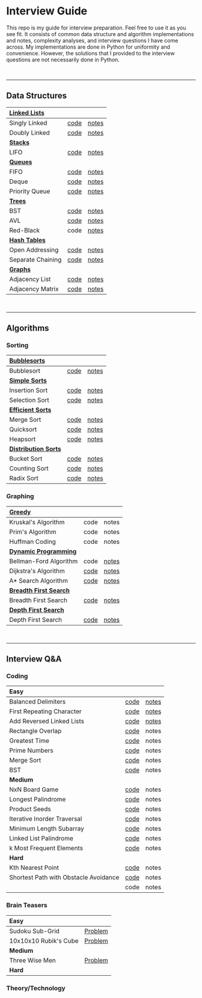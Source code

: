 # Interview Guide

This repo is my guide for interview preparation. Feel free to use it as you see fit. It consists of common data structure and algorithm implementations and notes, complexity analyses, and interview questions I have come across. My implementations are done in Python for uniformity and convenience. However, the solutions that I provided to the interview questions are not necessarily done in Python. 

<br />

--------------------------------

## Data Structures

|[Linked Lists](https://github.com/arlieu/interview-guide/wiki/Data-Structures#linked-lists)| | |
|:---|:---|:---|
|Singly Linked|[code](https://github.com/arlieu/interview-guide/blob/master/data_structures/linked_lists/singly_linked.py)|[notes](https://github.com/arlieu/interview-guide/wiki/Data-Structures#singly-linked-list)|
|Doubly Linked|[code](https://github.com/arlieu/interview-guide/blob/master/data_structures/linked_lists/doubly_linked.py)|[notes](https://github.com/arlieu/interview-guide/wiki/Data-Structures#doubly-linked-list)|
|**[Stacks](https://github.com/arlieu/interview-guide/wiki/Data-Structures#stacks)**|||
|LIFO|[code](https://github.com/arlieu/interview-guide/blob/master/data_structures/stacks/LIFO.py)|[notes](https://github.com/arlieu/interview-guide/wiki/Data-Structures#stacks)|
|**[Queues](https://github.com/arlieu/interview-guide/wiki/Data-Structures#queues)**|||
|FIFO|[code](https://github.com/arlieu/interview-guide/blob/master/data_structures/queues/FIFO.py)|[notes](https://github.com/arlieu/interview-guide/wiki/Data-Structures#fifo)|
|Deque|[code](https://github.com/arlieu/interview-guide/blob/master/data_structures/queues/deque.py)|[notes](https://github.com/arlieu/interview-guide/wiki/Data-Structures#deque)|
|Priority Queue|[code](https://github.com/arlieu/interview-guide/blob/master/data_structures/queues/priority_queue.py)|[notes](https://github.com/arlieu/interview-guide/wiki/Data-Structures#priority-queue)|
|**[Trees](https://github.com/arlieu/interview-guide/wiki/Data-Structures#trees)**|||
|BST|[code](https://github.com/arlieu/interview-guide/blob/master/data_structures/trees/bst.py)|[notes](https://github.com/arlieu/interview-guide/wiki/Data-Structures#binary-search-tree-bst)|
|AVL|[code](https://github.com/arlieu/interview-guide/blob/master/data_structures/trees/avl.py)|[notes](https://github.com/arlieu/interview-guide/wiki/Data-Structures#adelson-velskii-and-landis-avl-tree)|
|Red-Black|code|[notes](https://github.com/arlieu/interview-guide/wiki/Data-Structures#red-black-tree)|
|**[Hash Tables](https://github.com/arlieu/interview-guide/wiki/Data-Structures#hash-tables)**|||
|Open Addressing|[code](https://github.com/arlieu/interview-guide/blob/master/data_structures/hash_tables/open_addressing.py)|[notes](https://github.com/arlieu/interview-guide/wiki/Data-Structures#open-addressing)|
|Separate Chaining|[code](https://github.com/arlieu/interview-guide/blob/master/data_structures/hash_tables/separate_chaining.py)|[notes](https://github.com/arlieu/interview-guide/wiki/Data-Structures#separate-chaining)|
|**[Graphs](https://github.com/arlieu/interview-guide/wiki/Data-Structures#graphs)**|||
|Adjacency List|[code](https://github.com/arlieu/interview-guide/blob/master/data_structures/graphs/adjacency_list.py)|[notes](https://github.com/arlieu/interview-guide/wiki/Data-Structures#adjacency-list)|
|Adjacency Matrix|[code](https://github.com/arlieu/interview-guide/blob/master/data_structures/graphs/adjacency_matrix.py)|[notes](https://github.com/arlieu/interview-guide/wiki/Data-Structures#adjacency-matrix)|

<br />

-------------------------


## Algorithms

### Sorting 

|**[Bubblesorts](https://github.com/arlieu/interview-guide/wiki/Algorithms#bubblesorts)**| | |
|:---|:---|:---|
|Bubblesort|[code](https://github.com/arlieu/interview-guide/blob/master/algorithms/sorting/bubble/bubblesort.py)|[notes](https://github.com/arlieu/interview-guide/wiki/Algorithms#bubblesorts)|
|**[Simple Sorts](https://github.com/arlieu/interview-guide/wiki/Algorithms#simple-sorts)**|||
|Insertion Sort|[code](https://github.com/arlieu/interview-guide/blob/master/algorithms/sorting/simple/insertion_sort.py)|[notes](https://github.com/arlieu/interview-guide/wiki/Algorithms#insertion-sort)|
|Selection Sort|[code](https://github.com/arlieu/interview-guide/blob/master/algorithms/sorting/simple/selection_sort.py)|[notes](https://github.com/arlieu/interview-guide/wiki/Algorithms#selection-sort)|
|**[Efficient Sorts](https://github.com/arlieu/interview-guide/wiki/Algorithms#efficient-sorts)**|||
|Merge Sort|[code](https://github.com/arlieu/interview-guide/blob/master/algorithms/sorting/efficient/merge_sort.py)|[notes](https://github.com/arlieu/interview-guide/wiki/Algorithms#merge-sort)|
|Quicksort|[code](https://github.com/arlieu/interview-guide/blob/master/algorithms/sorting/efficient/quicksort.py)|[notes](https://github.com/arlieu/interview-guide/wiki/Algorithms#quicksort)|
|Heapsort|[code](https://github.com/arlieu/interview-guide/blob/master/algorithms/sorting/efficient/heapsort.py)|[notes](https://github.com/arlieu/interview-guide/wiki/Algorithms#heapsort)|
|**[Distribution Sorts](https://github.com/arlieu/interview-guide/wiki/Algorithms#distribution-sorts)**|||
|Bucket Sort|[code](https://github.com/arlieu/interview-guide/blob/master/algorithms/sorting/distributed/bucket_sort.py)|[notes](https://github.com/arlieu/interview-guide/wiki/Algorithms#bucket-sort)|
|Counting Sort|[code](https://github.com/arlieu/interview-guide/blob/master/algorithms/sorting/distributed/counting_sort.py)|[notes](https://github.com/arlieu/interview-guide/wiki/Algorithms/#counting-sort)|
|Radix Sort|[code](https://github.com/arlieu/interview-guide/blob/master/algorithms/sorting/distributed/radix_sort.py)|[notes](https://github.com/arlieu/interview-guide/wiki/Algorithms/#radix-sort)|

### Graphing

|**[Greedy](https://github.com/arlieu/interview-guide/wiki/Algorithms#greedy)**| | |
|:---|:---|:---|
|Kruskal's Algorithm|code|notes|
|Prim's Algorithm|code|notes|
|Huffman Coding|code|notes|
|**[Dynamic Programming](https://github.com/arlieu/interview-guide/wiki/Algorithms#dynamic-programming)**|||
|Bellman-Ford Algorithm|code|[notes](https://github.com/arlieu/interview-guide/wiki/Algorithms#bellman-ford-algorithm)|
|Dijkstra's Algorithm|[code](https://github.com/arlieu/interview-guide/blob/master/algorithms/graphing/dynamic_programming/dijkstra.py)|[notes](https://github.com/arlieu/interview-guide/wiki/Algorithms#dijkstras-algorithm)|
|A* Search Algorithm|[code](https://github.com/arlieu/interview-guide/blob/master/algorithms/graphing/dynamic_programming/a_star_search.py)|[notes](https://github.com/arlieu/interview-guide/wiki/Algorithms#a-search-algorithm)|
|**[Breadth First Search](https://github.com/arlieu/interview-guide/wiki/Algorithms#breadth-first-search)**|||
|Breadth First Search|[code](https://github.com/arlieu/interview-guide/blob/master/algorithms/graphing/breadth_first_search/breadth_first_search.py)|[notes](https://github.com/arlieu/interview-guide/wiki/Algorithms#breadth-first-search)|
|**[Depth First Search](https://github.com/arlieu/interview-guide/wiki/Algorithms#depth-first-search)**|||
|Depth First Search|[code](https://github.com/arlieu/interview-guide/blob/master/algorithms/graphing/depth_first_search/depth_first_search.py)|[notes](https://github.com/arlieu/interview-guide/wiki/Algorithms#depth-first-search)|

<br />

----------------------------------


## Interview Q&A

### Coding

|**Easy**| | |
|:---|:---|:---|
|Balanced Delimiters|[code](https://github.com/arlieu/interview-guide/blob/master/interview/coding/easy/balanced-delimiters.py)|[notes](https://github.com/arlieu/interview-guide/wiki/Interview-Q&A#balanced-delimiters)|
|First Repeating Character|[code](https://github.com/arlieu/interview-guide/blob/master/interview/coding/easy/first-repeating-character.py)|[notes](https://github.com/arlieu/interview-guide/wiki/Interview-Q&A#first-repeating-character)|
|Add Reversed Linked Lists|[code](https://github.com/arlieu/interview-guide/blob/master/interview/coding/easy/add-reversed-linked-list.py)|[notes](https://github.com/arlieu/interview-guide/wiki/Interview-Q&A#add-reversed-linked-lists)|
|Rectangle Overlap|[code](https://github.com/arlieu/interview-guide/blob/master/interview/coding/easy/rectangle-overlap.cpp)|notes|
|Greatest Time|[code](https://github.com/arlieu/interview-guide/blob/master/interview/coding/easy/greatest-time.py)|notes|
|Prime Numbers|[code](https://github.com/arlieu/interview-guide/blob/master/interview/coding/easy/prime-numbers.py)|notes|
|Merge Sort|[code](https://github.com/arlieu/interview-guide/blob/master/interview/coding/easy/merge-sort.py)|notes|
|BST|[code](https://github.com/arlieu/interview-guide/blob/master/interview/coding/easy/bst.py)|notes|
|**Medium**|||
|NxN Board Game|[code](https://github.com/arlieu/interview-guide/blob/master/interview/coding/medium/nxn-board-game.py)|notes|
|Longest Palindrome|[code](https://github.com/arlieu/interview-guide/blob/master/interview/coding/medium/longest-palindrome.cpp)|notes|
|Product Seeds|[code](https://github.com/arlieu/interview-guide/blob/master/interview/coding/medium/product-seeds.py)|notes|
|Iterative Inorder Traversal|[code](https://github.com/arlieu/interview-guide/blob/master/interview/coding/medium/iterative-inorder-tree-traversal.py)|notes|
|Minimum Length Subarray|[code](https://github.com/arlieu/interview-guide/blob/master/interview/coding/medium/minimum-length-unsorted-subarray.py)|notes|
|Linked List Palindrome|[code](https://github.com/arlieu/interview-guide/blob/master/interview/coding/medium/linked-list-palindrome.py)|notes|
|k Most Frequent Elements|[code](https://github.com/arlieu/interview-guide/blob/master/interview/coding/medium/k-most-frequent-elements.py)|notes|
|**Hard**|||
|Kth Nearest Point|[code](https://github.com/arlieu/interview-guide/blob/master/interview/coding/hard/kth-nearest-point.cpp)|notes|
|Shortest Path with Obstacle Avoidance|[code](https://github.com/arlieu/interview-guide/blob/master/interview/coding/hard/shortest-path-obstacle-avoidance.py)|notes|
| |code|notes|

### Brain Teasers
|**Easy**| |
|:---|:--|
|Sudoku Sub-Grid|[Problem](https://github.com/arlieu/interview-guide/wiki/Interview-Q&A#sudoku-sub-grid)|
|10x10x10 Rubik's Cube|[Problem](https://github.com/arlieu/interview-guide/wiki/Interview-Q&A#10x10x10-rubiks-cube)|
|**Medium**||
|Three Wise Men|[Problem](https://github.com/arlieu/interview-guide/wiki/Interview-Q&A#three-wise-men-riddle)|
|**Hard**||

### Theory/Technology
